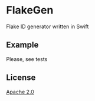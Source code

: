FlakeGen
========

Flake ID generator written in Swift

## Example

Please, see tests

## License

[Apache 2.0](https://github.com/max-potapov/FlakeGenSwift/blob/master/LICENSE)
